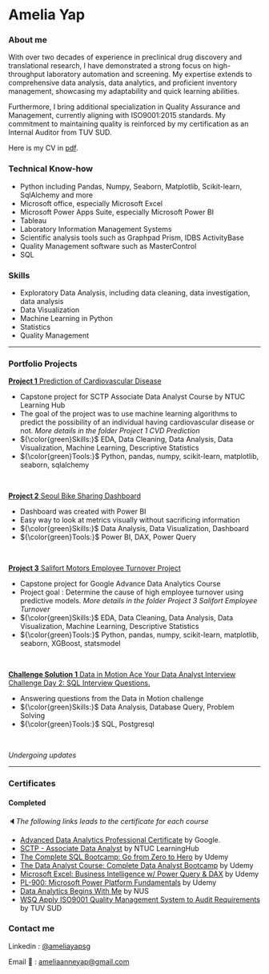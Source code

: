 # Amelia Yap

### About me

With over two decades of experience in preclinical drug discovery and translational research, I have demonstrated a strong focus on high-throughput laboratory automation and screening. My expertise extends to comprehensive data analysis, data analytics, and proficient inventory management, showcasing my adaptability and quick learning abilities.

Furthermore, I bring additional specialization in Quality Assurance and Management, currently aligning with ISO9001:2015 standards. My commitment to maintaining quality is reinforced by my certification as an Internal Auditor from TUV SUD.

Here is my CV in [pdf](https://github.com/aaysl/portfolio_ay/blob/main/Resume/AmeliaYap%20-%20Resume.pdf).

### Technical Know-how
- Python including Pandas, Numpy, Seaborn, Matplotlib, Scikit-learn, SqlAlchemy and more
- Microsoft office, especially Microsoft Excel
- Microsoft Power Apps Suite, especially Microsoft Power BI
- Tableau
- Laboratory Information Management Systems
- Scientific analysis tools such as Graphpad Prism, IDBS ActivityBase
- Quality Management software such as MasterControl
- SQL

### Skills
- Exploratory Data Analysis, including data cleaning, data investigation, data analysis
- Data Visualization
- Machine Learning in Python
- Statistics
- Quality Management
***

### Portfolio Projects

<a href='https://github.com/aaysl/portfolio_ay/tree/main/Project%201%20CVD%20Prediction'><b>Project 1</b> Prediction of Cardiovascular Disease</a>
  - Capstone project for SCTP Associate Data Analyst Course by NTUC Learning Hub
  - The goal of the project was to use machine learning algorithms to predict the possibility of an individual having cardiovascular disease or not. *More details in the folder Project 1 CVD Prediction*
  - ${\color{green}Skills:}$ EDA, Data Cleaning, Data Analysis, Data Visualization, Machine Learning, Descriptive Statistics
  - ${\color{green}Tools:}$ Python, pandas, numpy, scikit-learn, matplotlib, seaborn, sqlalchemy
<br>

<a href='https://github.com/aaysl/portfolio_ay/tree/main/Project%202%20Seoul%20Bike%20Rental'><b>Project 2</b> Seoul Bike Sharing Dashboard</a>
  - Dashboard was created with Power BI
  - Easy way to look at metrics visually without sacrificing information
  -  ${\color{green}Skills:}$ Data Analysis, Data Visualization, Dashboard
  -  ${\color{green}Tools:}$ Power BI, DAX, Power Query
<br>

<a href='https://github.com/aaysl/portfolio_ay/tree/main/Project%203%20Sailfort%20Employee%20Turnover'><b>Project 3</b> Salifort Motors Employee Turnover Project</a>
- Capstone project for Google Advance Data Analytics Course
- Project goal : Determine the cause of high employee turnover using predictive models. *More details in the folder Project 3 Salifort Employee Turnover*
- ${\color{green}Skills:}$ EDA, Data Cleaning, Data Analysis, Data Visualization, Machine Learning, Descriptive Statistics
- ${\color{green}Tools:}$ Python, pandas, numpy, scikit-learn, matplotlib, seaborn, XGBoost, statsmodel
<br>

<a href='https://github.com/aaysl/portfolio_ay/tree/main/Challenge%201%20Data%20in%20Motion%20SQL%20interview%20qn'><b>Challenge Solution 1</b> Data in Motion Ace Your Data Analyst Interview Challenge Day 2: SQL Interview Questions.</a>
  - Answering questions from the Data in Motion challenge
  - ${\color{green}Skills:}$ Data Analysis, Database Query, Problem Solving
  - ${\color{green}Tools:}$ SQL, Postgresql
<br>


_Undergoing updates_

***


### Certificates
#### Completed <br>
🔈<i>The following links leads to the certificate for each course</i>
- [Advanced Data Analytics Professional Certificate](https://www.coursera.org/account/accomplishments/specialization/KAFLW74BVFHL) by Google.
- [SCTP - Associate Data Analyst](https://github.com/aaysl/portfolio_ay/files/14427455/VLC-SCTPDAT-23-0665.YAP.SUE.LIN.AMELIA.pdf) by NTUC LearningHub
- [The Complete SQL Bootcamp: Go from Zero to Hero](https://www.udemy.com/certificate/UC-ff140897-6bfe-4f34-ae2b-07941b4808a8/) by Udemy
- [The Data Analyst Course: Complete Data Analyst Bootcamp](https://www.udemy.com/certificate/UC-71c78a42-94df-457e-96ad-72236e4f985a/) by Udemy
- [Microsoft Excel: Business Intelligence w/ Power Query & DAX](http://ude.my/UC-000b2111-3551-43a5-9232-e42d3232ed74/) by Udemy
- [PL-900: Microsoft Power Platform Fundamentals](https://www.udemy.com/certificate/UC-d67d2fa7-180d-48b0-a3b4-148fc415816f/) by Udemy
- [Data Analytics Begins With Me](https://github.com/aaysl/ilovedata_portfolio/blob/main/Images/Data%20Analytics%20Begins%20with%20Me%20cert%20Amelia.pdf) by NUS
- [WSQ Apply ISO9001 Quality Management System to Audit Requirements](https://github.com/aaysl/ilovedata_portfolio/blob/main/Images/TUV%20SUD_Yap%20Sue%20Lin%20Amelia.pdf) by TUV SUD
### Contact me
Linkedin : [@ameliayapsg](https://www.linkedin.com/in/ameliayapsg/)

Email 📨 : ameliaanneyap@gmail.com
